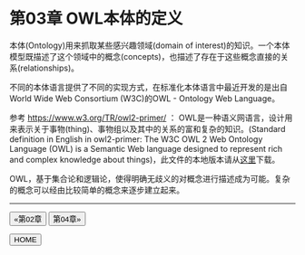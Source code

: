 # 第03章 OWL本体的定义

本体(Ontology)用来抓取某些感兴趣领域(domain of interest)的知识。一个本体模型既描述了这个领域中的概念(concepts)，也描述了存在于这些概念直接的关系(relationships)。

不同的本体语言提供了不同的实现方式，在标准化本体语言中最近开发的是出自World Wide Web Consortium (W3C)的OWL - Ontology Web Language。

参考 https://www.w3.org/TR/owl2-primer/ ： OWL是一种语义网语言，设计用来表示关于事物(thing)、事物组以及其中的关系的富和复杂的知识。(Standard definition in English in owl2-primer: The W3C OWL 2 Web Ontology Language (OWL) is a Semantic Web language designed to represent rich and complex knowledge about things)，此文件的本地版本请从[这里](../docs/owl2-primer.pdf)下载。

OWL，基于集合论和逻辑论，使得明确无歧义的对概念进行描述成为可能。复杂的概念可以经由比较简单的概念来逐步建立起来。

---

[<button type="button">«第02章</button>](../第02章/README.md) [<button type="button">第04章»</button>](../第04章/README.md)

[<button type="button">HOME</button>](../README.md)